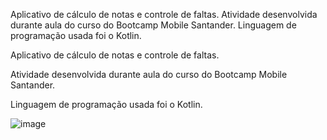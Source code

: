 Aplicativo de cálculo de notas e controle de faltas. Atividade desenvolvida durante aula do curso do Bootcamp Mobile Santander. Linguagem de programação usada foi o Kotlin.

Aplicativo de cálculo de notas e controle de faltas.

Atividade desenvolvida durante aula do curso do Bootcamp Mobile Santander.

Linguagem de programação usada foi o Kotlin.

![image](https://user-images.githubusercontent.com/65796536/125175028-dc7a8a00-e19f-11eb-889a-afa9cf07d123.png)
